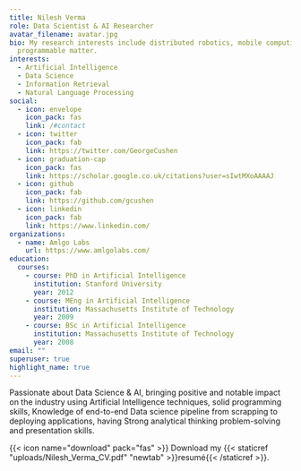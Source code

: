 ```yaml
---
title: Nilesh Verma
role: Data Scientist & AI Researcher
avatar_filename: avatar.jpg
bio: My research interests include distributed robotics, mobile computing and
  programmable matter.
interests:
  - Artificial Intelligence
  - Data Science
  - Information Retrieval
  - Natural Language Processing
social:
  - icon: envelope
    icon_pack: fas
    link: /#contact
  - icon: twitter
    icon_pack: fab
    link: https://twitter.com/GeorgeCushen
  - icon: graduation-cap
    icon_pack: fas
    link: https://scholar.google.co.uk/citations?user=sIwtMXoAAAAJ
  - icon: github
    icon_pack: fab
    link: https://github.com/gcushen
  - icon: linkedin
    icon_pack: fab
    link: https://www.linkedin.com/
organizations:
  - name: Amlgo Labs
    url: https://www.amlgolabs.com/
education:
  courses:
    - course: PhD in Artificial Intelligence
      institution: Stanford University
      year: 2012
    - course: MEng in Artificial Intelligence
      institution: Massachusetts Institute of Technology
      year: 2009
    - course: BSc in Artificial Intelligence
      institution: Massachusetts Institute of Technology
      year: 2008
email: ""
superuser: true
highlight_name: true
---
```

<!--StartFragment-->

Passionate about Data Science & AI, bringing positive and notable impact on the industry using Artificial Intelligence techniques, solid programming skills, Knowledge of end-to-end Data science pipeline from scrapping to deploying applications, having Strong analytical thinking problem-solving and presentation skills.

<!--EndFragment-->

{{< icon name="download" pack="fas" >}} Download my {{< staticref "uploads/Nilesh_Verma_CV.pdf" "newtab" >}}resumé{{< /staticref >}}.